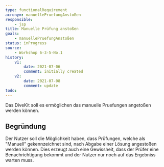```yaml
---
type: functionalRequirement
acronym: manuellePruefungAnstoßen
responsible: 
    - jsp
title: Manuelle Prüfung anstoßen
goals: 
    - manuellePruefungAnstoßen
status: inProgress
source:
    - Workshop 6-3-5-No.1
history:
    v1:
        date: 2021-07-06
        comment: initially created
    v2:
        date: 2021-07-08
        comment: update
todo: 
---
```



Das DiveKit soll es ermöglichen das manuelle Pruefungen angetoßen werden können.

## Begründung

Der Nutzer soll die Möglichkeit haben, dass Prüfungen, welche als "Manuell" gekennzeichnet sind, nach
Abgabe einer Lösung angestoßen werden können. Dies erzeugt auch eine Gewissheit, dass der Prüfer eine
Benachrichtigung bekommt und der Nutzer nur noch auf das Ergebniss warten muss.
